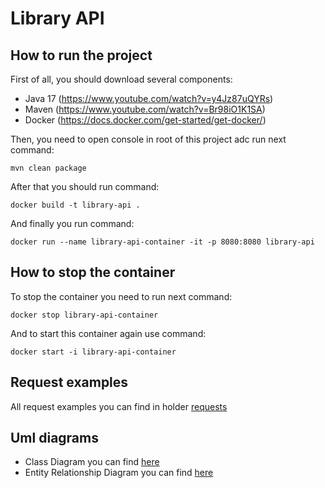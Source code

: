# Library API

## How to run the project

First of all, you should download several components:

- Java 17 (https://www.youtube.com/watch?v=y4Jz87uQYRs)
- Maven (https://www.youtube.com/watch?v=Br98iO1K1SA)
- Docker (https://docs.docker.com/get-started/get-docker/)

Then, you need to open console in root of this project adc run next command:

``
mvn clean package
``

After that you should run command:

``
docker build -t library-api .
``

And finally you run command:

``
docker run --name library-api-container -it -p 8080:8080 library-api
``

## How to stop the container

To stop the container you need to run next command:

``
docker stop library-api-container
``

And to start this container again use command:

``
docker start -i library-api-container
``

## Request examples

All request examples you can find in holder [requests](requests)

## Uml diagrams

- Class Diagram you can find [here](uml/ClassDiagram.plantuml)
- Entity Relationship Diagram you can find [here](uml/EntityRelationshipDiagram.puml)